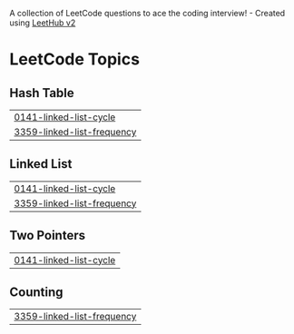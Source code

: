 A collection of LeetCode questions to ace the coding interview! - Created using [LeetHub v2](https://github.com/arunbhardwaj/LeetHub-2.0)
<!---LeetCode Topics Start-->
# LeetCode Topics
## Hash Table
|  |
| ------- |
| [0141-linked-list-cycle](https://github.com/keyur7523/LeetCode-Solutions/tree/master/0141-linked-list-cycle) |
| [3359-linked-list-frequency](https://github.com/keyur7523/LeetCode-Solutions/tree/master/3359-linked-list-frequency) |
## Linked List
|  |
| ------- |
| [0141-linked-list-cycle](https://github.com/keyur7523/LeetCode-Solutions/tree/master/0141-linked-list-cycle) |
| [3359-linked-list-frequency](https://github.com/keyur7523/LeetCode-Solutions/tree/master/3359-linked-list-frequency) |
## Two Pointers
|  |
| ------- |
| [0141-linked-list-cycle](https://github.com/keyur7523/LeetCode-Solutions/tree/master/0141-linked-list-cycle) |
## Counting
|  |
| ------- |
| [3359-linked-list-frequency](https://github.com/keyur7523/LeetCode-Solutions/tree/master/3359-linked-list-frequency) |
<!---LeetCode Topics End-->